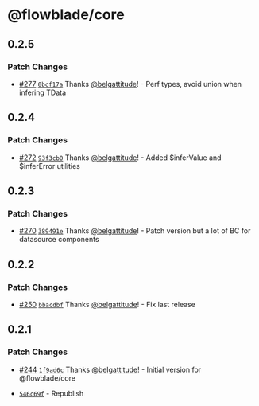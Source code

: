 # @flowblade/core

## 0.2.5

### Patch Changes

- [#277](https://github.com/belgattitude/flowblade/pull/277) [`0bcf17a`](https://github.com/belgattitude/flowblade/commit/0bcf17a9eff68ad6b6eebbbb6a36354ed3f5abe4) Thanks [@belgattitude](https://github.com/belgattitude)! - Perf types, avoid union when infering TData

## 0.2.4

### Patch Changes

- [#272](https://github.com/belgattitude/flowblade/pull/272) [`93f3cb0`](https://github.com/belgattitude/flowblade/commit/93f3cb07c44a37ce608720bd7dd28200a1e2d790) Thanks [@belgattitude](https://github.com/belgattitude)! - Added $inferValue and $inferError utilities

## 0.2.3

### Patch Changes

- [#270](https://github.com/belgattitude/flowblade/pull/270) [`389491e`](https://github.com/belgattitude/flowblade/commit/389491e37a918d441ac574aac3ebb0700ba02d79) Thanks [@belgattitude](https://github.com/belgattitude)! - Patch version but a lot of BC for datasource components

## 0.2.2

### Patch Changes

- [#250](https://github.com/belgattitude/flowblade/pull/250) [`bbacdbf`](https://github.com/belgattitude/flowblade/commit/bbacdbff458c079df721db6241c3ff042c1c0e16) Thanks [@belgattitude](https://github.com/belgattitude)! - Fix last release

## 0.2.1

### Patch Changes

- [#244](https://github.com/belgattitude/flowblade/pull/244) [`1f9ad6c`](https://github.com/belgattitude/flowblade/commit/1f9ad6cb5ba87a4299066a41af383e74865c6a3b) Thanks [@belgattitude](https://github.com/belgattitude)! - Initial version for @flowblade/core

- [`546c69f`](https://github.com/belgattitude/flowblade/commit/546c69f7d52aa28ca0386b8076abc4ddd531afbb) - Republish
